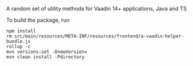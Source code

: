 A random set of utility methods for Vaadin 14+ applications, Java and TS

To build the package, run
```
npm install
rm src/main/resources/META-INF/resources/frontend/a-vaadin-helper-bundle.js
rollup -c 
mvn versions:set -DnewVersion=
mvn clean install -Pdirectory
```
